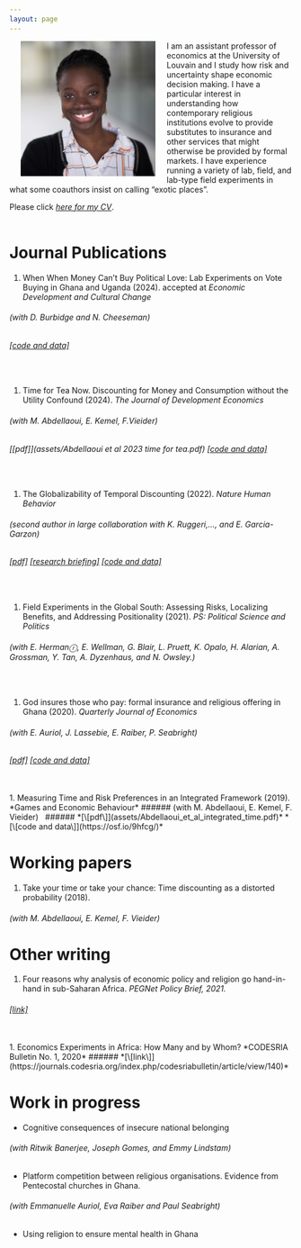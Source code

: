```yaml
---
layout: page
---
```


<img align="left" width="240" height="240" src="assets/ammapanin.jpg"
style="margin: 0px 20px">

I am an assistant professor of economics at the University of
Louvain and I study how risk and uncertainty shape economic decision
making. I have a particular interest in understanding how contemporary
religious institutions evolve to provide substitutes to insurance and
other services that might otherwise be provided by formal markets. I have
experience running a variety of lab, field, and
lab-type field experiments in what some coauthors insist on calling “exotic places”.

Please click [*here for my CV*](assets/Panin_CV_Feb23.pdf).
<br><br>


# Journal Publications

1. When When Money Can’t Buy Political Love: Lab Experiments on Vote Buying in Ghana and Uganda (2024). accepted at *Economic Development and Cultural Change*
###### (with D. Burbidge and N. Cheeseman)&nbsp;
###### *[\[code and data\]](https://osf.io/4e3jp/)*&nbsp;
<br>

1. Time for Tea Now. Discounting for Money and Consumption without the
   Utility Confound (2024). *The Journal of Development Economics*
###### (with M. Abdellaoui, E. Kemel, F.Vieider)&nbsp;
###### *[\[pdf\]](assets/Abdellaoui et al 2023 time for tea.pdf)* *[\[code and data\]](https://osf.io/ya7ke/?view_only=55332e1fbee04cbf93b29aee2b4cead8)*&nbsp;
<br>

1. The Globalizability of Temporal Discounting (2022).  *Nature Human Behavior*
###### (second author in large collaboration with K. Ruggeri,..., and E. Garcia-Garzon)&nbsp;
###### *[\[pdf\]](https://www.nature.com/articles/s41562-022-01392-w)* *[\[research briefing\]](https://www.nature.com/articles/s41562-022-01393-9.epdf?sharing_token=D0Z8vS3wA2m-qeydtwAZ0tRgN0jAjWel9jnR3ZoTv0NLyEanHN6E1ZrNdohFiKFmJqVznOHhW1ARiT5RlmigPZrcqCnKpOhuDEu2aASE-44cxO3mhPKD2otYo6xayixkF-gtqMy_5Ds1ztQlcmqcTzI6fVetTlGgbVLhpekAg_4%3D)* *[\[code and data\]](https://osf.io/njd62)*&nbsp;
<br>

1. Field Experiments in the Global South: Assessing Risks, Localizing
Benefits, and Addressing Positionality (2021). *PS: Political Science
and Politics*
###### (with E. Hermanⓡ, E. Wellman, G. Blair, L. Pruett, K. Opalo, H. Alarian, A. Grossman, Y. Tan, A. Dyzenhaus, and N. Owsley.)
<br>

1. God insures those who pay: formal insurance and religious offering
in Ghana (2020). *Quarterly Journal of Economics*
###### (with E. Auriol, J. Lassebie, E. Raiber, P. Seabright) &nbsp;
###### *[\[pdf\]](assets/Auriol_et_al_God_insures.pdf)* *[\[code and data\]](https://dataverse.harvard.edu/dataset.xhtml?persistentId=doi:10.7910/DVN/KVFRFO)*&nbsp;
<br>
1. Measuring Time and Risk Preferences in an Integrated
   Framework (2019). *Games and Economic Behaviour*
###### (with M. Abdellaoui, E. Kemel, F. Vieider) &nbsp;
###### *[\[pdf\]](assets/Abdellaoui_et_al_integrated_time.pdf)* *[\[code and data\]](https://osf.io/9hfcg/)*&nbsp;

# Working papers

1. Take your time or take your chance: Time discounting as a distorted
   probability (2018).
###### (with M. Abdellaoui, E. Kemel, F. Vieider) &nbsp;


# Other writing
1. Four reasons why analysis of economic policy and religion go
   hand-in-hand in sub-Saharan Africa. *PEGNet Policy Brief, 2021.*
###### *[\[link\]](https://www.pegnet.ifw-kiel.de/news/2021/four-reasons-why-analysis-of-economic-policy-and-religion-go-hand-in-hand-in-sub-saharan-africa/)*&nbsp;
   <br>
1. Economics Experiments in Africa: How Many and by Whom?
*CODESRIA Bulletin No. 1, 2020*
###### *[\[link\]](https://journals.codesria.org/index.php/codesriabulletin/article/view/140)*


# Work in progress

* Cognitive consequences of insecure national belonging
###### (with Ritwik Banerjee, Joseph Gomes, and Emmy Lindstam)

* Platform competition between religious organisations. Evidence from
  Pentecostal churches in Ghana.
###### (with Emmanuelle Auriol, Eva Raiber and Paul Seabright)

* Using religion to ensure mental health in Ghana
